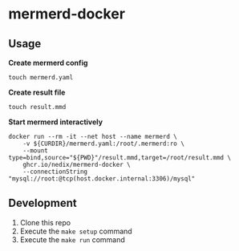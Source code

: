 # mermerd-docker

## Usage

**Create mermerd config**

```shell
touch mermerd.yaml
```

**Create result file**

```shell
touch result.mmd
```

**Start mermerd interactively**

```shell
docker run --rm -it --net host --name mermerd \
    -v ${CURDIR}/mermerd.yaml:/root/.mermerd:ro \
    --mount type=bind,source="${PWD}"/result.mmd,target=/root/result.mmd \
    ghcr.io/nedix/mermerd-docker \
    --connectionString "mysql://root:@tcp(host.docker.internal:3306)/mysql"
```

## Development

1. Clone this repo
2. Execute the `make setup` command
3. Execute the `make run` command
